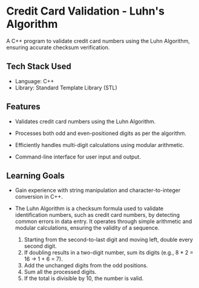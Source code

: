 # Credit Card Validation - Luhn's Algorithm

A C++ program to validate credit card numbers using the Luhn Algorithm, ensuring accurate checksum verification.


## Tech Stack Used
- Language: C++
- Library: Standard Template Library (STL)
  
## Features
- Validates credit card numbers using the Luhn Algorithm.

- Processes both odd and even-positioned digits as per the algorithm.

- Efficiently handles multi-digit calculations using modular arithmetic.

- Command-line interface for user input and output.

## Learning Goals

- Gain experience with string manipulation and character-to-integer conversion in C++.

- The Luhn Algorithm is a checksum formula used to validate identification numbers, such as credit card numbers, by detecting common errors in data entry. It operates through simple arithmetic and modular calculations, ensuring the validity of a sequence.

    1) Starting from the second-to-last digit and moving left, double every second digit.
    2) If doubling results in a two-digit number, sum its digits (e.g., 8 * 2 = 16 → 1 + 6 = 7).
    3) Add the unchanged digits from the odd positions.
    4) Sum all the processed digits.
    5) If the total is divisible by 10, the number is valid.



